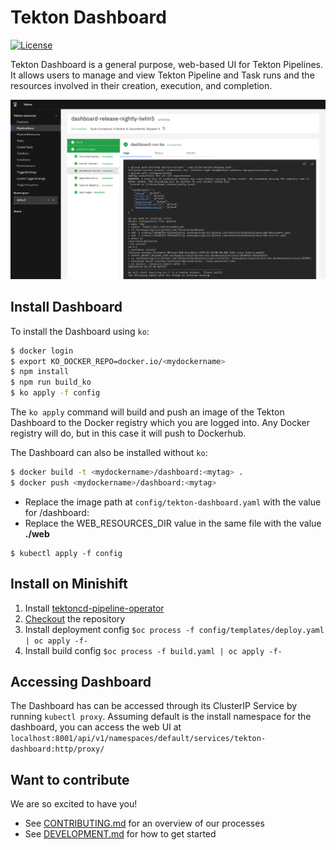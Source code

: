 # Tekton Dashboard

[![License](https://img.shields.io/badge/License-Apache%202.0-blue.svg)](https://github.com/kubernetes/dashboard/blob/master/LICENSE)

Tekton Dashboard is a general purpose, web-based UI for Tekton Pipelines. It allows users to manage and view Tekton Pipeline and Task runs and the resources involved in their creation, execution, and completion.

![Dashboard UI workloads page](docs/dashboard-ui.png)

## Install Dashboard
To install the Dashboard using `ko`:
```sh
$ docker login
$ export KO_DOCKER_REPO=docker.io/<mydockername>
$ npm install
$ npm run build_ko
$ ko apply -f config
```

The `ko apply` command will build and push an image of the Tekton Dashboard to the Docker registry which you are logged into. Any Docker registry will do, but in this case it will push to Dockerhub.

The Dashboard can also be installed without `ko`:

```sh
$ docker build -t <mydockername>/dashboard:<mytag> .
$ docker push <mydockername>/dashboard:<mytag>
```
- Replace the image path at `config/tekton-dashboard.yaml` with the value for <mydockername>/dashboard:<mytag>
- Replace the WEB_RESOURCES_DIR value in the same file with the value __./web__
```
$ kubectl apply -f config
```

## Install on Minishift

1. Install [tektoncd-pipeline-operator](https://github.com/openshift/tektoncd-pipeline-operator#deploy-openshift-pipelines-operator-on-minikube-for-testing)
2. [Checkout](https://github.com/tektoncd/dashboard/blob/master/DEVELOPMENT.md#checkout-your-fork) the repository
3. Install deployment config `$oc process -f config/templates/deploy.yaml | oc apply -f-`
4. Install build config `$oc process -f build.yaml | oc apply -f-`

## Accessing Dashboard
The Dashboard has can be accessed through its ClusterIP Service by running `kubectl proxy`. Assuming default is the install namespace for the dashboard, you can access the web UI at `localhost:8001/api/v1/namespaces/default/services/tekton-dashboard:http/proxy/`

## Want to contribute

We are so excited to have you!

- See [CONTRIBUTING.md](https://github.com/tektoncd/pipeline/blob/master/CONTRIBUTING.md) for an overview of our processes
- See [DEVELOPMENT.md](https://github.com/tektoncd/dashboard/blob/master/DEVELOPMENT.md) for how to get started

